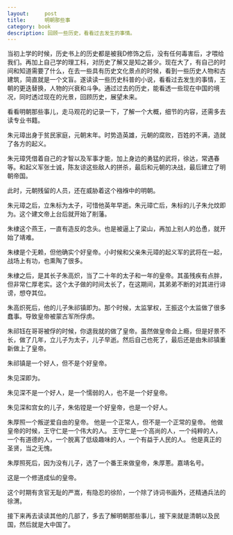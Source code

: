```yaml
---
layout:     post
title:      明朝那些事
category: book
description: 回顾一些历史，看看过去发生的事情。
---
```


当初上学的时候，历史书上的历史都是被我D修饰之后，没有任何毒害后，才喂给我们。再加上自己学的理工科，对历史了解又是知之甚少。现在大了，有自己的时间和知道需要了什么，在去一些具有历史文化景点的时候，看到一些历史人物和古建筑，简直就是一个文盲。遂读读一些历史科普的小说，看看过去发生的事情，王朝的更迭替换，人物的兴衰和斗争。通过过去的历史，能看透一些现在中国的境况，同时透过现在的光景，回顾历史，展望未来。


看看明朝那些事儿，走马观花的记录一下，了解一个大概，细节的内容，还需多去读专业书籍。

朱元璋出身于贫民家庭，元朝末年。时势造英雄，元朝的腐败，百姓的不满，造就了各方的起义。

朱元璋凭借着自己的才智以及军事才能，加上身边的勇猛的武将，徐达，常遇春等。和起义军张士诚，陈友谅这些敌人的拼杀，最后和元朝的决战，最后建立了明朝帝国。

此时，元朝残留的人员，还在威胁着这个襁褓中的明朝。

朱元璋之后，立朱标为太子，可惜他英年早逝。朱元璋亡后，朱标的儿子朱允炆即为。这个建文帝上台后就开始了削藩。

朱棣这个燕王，一直有造反的念头。也是被逼上了梁山，再加上别人的怂恿，就开始了靖难。

朱棣是个无赖，但他确实个好皇帝。小时候和父亲朱元璋的起义军的武将在一起，战场上有功，也熏陶了很多。

朱棣之后，是其长子朱高炽，当了二十年的太子和一年的皇帝。其虽残疾有点胖，但非常仁厚老实。这个太子做的时间太长了，在这期间，其弟弟不断的对其进行诽谤，想夺其位。

朱高炽死后，他的儿子朱祁镇即为。那个时候，太监掌权，王振这个太监做了很多蠢事。导致皇帝被蒙古军所俘虏。

朱祁钰在哥哥被俘的时候，你退我就的做了皇帝。虽然做皇帝会上瘾，但是好景不长，做了几年，立儿子为太子，儿子早逝。然后自己也死了，最后还是由朱祁镇重新做上了皇帝。

朱祁镇是一个好人，但不是个好皇帝。

朱见深即为。

朱见深不是一个好人，是一个懦弱的人，也不是一个好皇帝。

朱见深和宫女的儿子，朱佑镗是一个好皇帝，也是一个好人。

朱厚照一个叛逆爱自由的皇帝。
他是一个正常人，但不是一个正常的皇帝。
他做皇帝的时候，王守仁是一个伟大的人。
王守仁是一个高尚的人，一个纯粹的人，一个有道德的人，一个脱离了低级趣味的人，一个有益于人民的人。
他是真正的圣贤，当之无愧。

朱厚照死后，因为没有儿子，选了一个番王来做皇帝，朱厚蔥。嘉靖名号。

这是一个修道成仙的皇帝。

这个时期有贪官无耻的严嵩，有隐忍的徐阶，一个除了诗词书画外，还精通兵法的徐渭。

接下来再去读读其他的几部了，多去了解明朝那些事儿，接下来就是清朝以及民国，然后就是大中国了。





